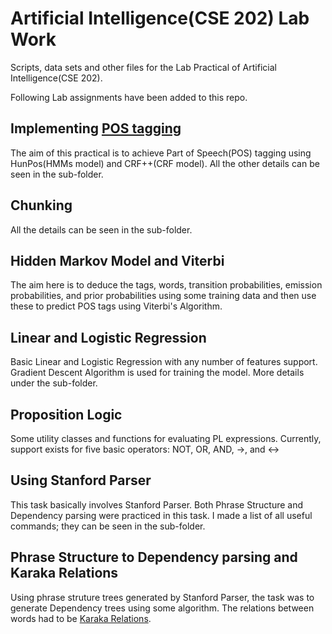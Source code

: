 # Artificial Intelligence(CSE 202) Lab Work
Scripts, data sets and other files for the Lab Practical of Artificial Intelligence(CSE 202).

Following Lab assignments have been added to this repo.

## Implementing [POS tagging](https://en.wikipedia.org/wiki/Part-of-speech_tagging)

The aim of this practical is to achieve Part of Speech(POS) tagging using HunPos(HMMs model) and CRF++(CRF model). All the other details can be seen in the sub-folder.

## Chunking

All the details can be seen in the sub-folder.

## Hidden Markov Model and Viterbi

The aim here is to deduce the tags, words, transition probabilities, emission probabilities, and prior probabilities using some training data and then use these to predict POS tags using Viterbi's Algorithm.

## Linear and Logistic Regression

Basic Linear and Logistic Regression with any number of features support. Gradient Descent Algorithm is used for training the model. More details under the sub-folder. 

## Proposition Logic

Some utility classes and functions for evaluating PL expressions. Currently, support exists for five basic operators: NOT, OR, AND, ->, and <->

## Using Stanford Parser

This task basically involves Stanford Parser. Both Phrase Structure and Dependency parsing were practiced in this task. I made a list of all useful commands; they can be seen in the sub-folder.

## Phrase Structure to Dependency parsing and Karaka Relations

Using phrase struture trees generated by Stanford Parser, the task was to generate Dependency trees using some algorithm. The relations between words had to be [Karaka Relations](http://ltrc.iiit.ac.in/showfile.php?filename=downloads/nlpbook/index.html). 